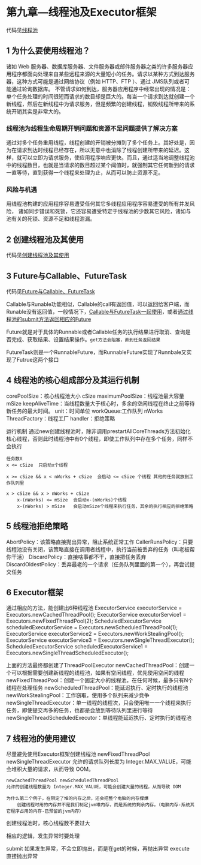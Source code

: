 # 第九章—线程池及Executor框架

代码见[线程池](src/main/java/chapter9pool)

## 1 为什么要使用线程池？

诸如 Web 服务器、数据库服务器、文件服务器或邮件服务器之类的许多服务器应用程序都面向处理来自某些远程来源的大量短小的任务。请求以某种方式到达服务器，这种方式可能是通过网络协议（例如 HTTP、FTP ）、通过 JMS队列或者可能通过轮询数据库。	不管请求如何到达，服务器应用程序中经常出现的情况是：单个任务处理的时间很短而请求的数目却是巨大的。每当一个请求到达就创建一个新线程，然后在新线程中为请求服务，但是频繁的创建线程，销毁线程所带来的系统开销其实是非常大的。

### 线程池为线程生命周期开销问题和资源不足问题提供了解决方案

通过对多个任务重用线程，线程创建的开销被分摊到了多个任务上。其好处是，因为在请求到达时线程已经存在，所以无意中也消除了线程创建所带来的延迟。这样，就可以立即为请求服务，使应用程序响应更快。而且，通过适当地调整线程池中的线程数目，也就是当请求的数目超过某个阈值时，就强制其它任何新到的请求一直等待，直到获得一个线程来处理为止，从而可以防止资源不足。

### 风险与机遇  
用线程池构建的应用程序容易遭受任何其它多线程应用程序容易遭受的所有并发风险，
诸如同步错误和死锁，它还容易遭受特定于线程池的少数其它风险，诸如与池有关的死锁、资源不足和线程泄漏。

## 2 创建线程池及其使用

代码见[创建线程池及其使用](src/main/java/chapter9pool/section2ThreadPoolCreate)

## 3 Future与Callable、FutureTask

代码见[Future与Callable、FutureTask](src/main/java/chapter9pool/section3CallableFutureTask)

Callable与Runable功能相似，Callable的call有返回值，可以返回给客户端，而Runable没有返回值，一般情况下，[Callable与FutureTask一起使用](src/main/java/chapter9pool/section3CallableFutureTask/CallableDemo.java)，或者[通过线程池的submit方法返回相应的Future]()

Future就是对于具体的Runnable或者Callable任务的执行结果进行取消、查询是否完成、获取结果、设置结果操作。`get方法会阻塞，直到任务返回结果`

FutureTask则是一个RunnableFuture，而RunnableFuture实现了Runnbale又实现了Futrue这两个接口


## 4 线程池的核心组成部分及其运行机制

corePoolSize：核心线程池大小 cSize
maximumPoolSize：线程池最大容量  mSize
keepAliveTime：当线程数量大于核心时，多余的空闲线程在终止之前等待新任务的最大时间。
unit：时间单位
workQueue:工作队列 nWorks
ThreadFactory：线程工厂
handler：拒绝策略

运行机制
    通过new创建线程池时，除非调用prestartAllCoreThreads方法初始化核心线程，否则此时线程池中有0个线程，即使工作队列中存在多个任务，同样不会执行

    任务数X
    x <= cSize  只启动x个线程

    x >= cSize && x < nWorks + cSize  会启动 <= cSize 个线程 其他的任务就放到工作队列里

    x > cSize && x > nWorks + cSize
        x-(nWorks) <= mSize  会启动x-(nWorks)个线程
        x-(nWorks) > mSize   会启动mSize个线程来执行任务，其余的执行相应的拒绝策略




## 5 线程池拒绝策略

AbortPolicy：该策略直接抛出异常，阻止系统正常工作
CallerRunsPolicy：只要线程池没有关闭，该策略直接在调用者线程中，执行当前被丢弃的任务（叫老板帮你干活）
DiscardPolicy：直接啥事都不干，直接把任务丢弃
DiscardOldestPolicy：丢弃最老的一个请求（任务队列里面的第一个），再尝试提交任务

## 6 Executor框架

通过相应的方法，能创建出6种线程池
ExecutorService executorService = Executors.newCachedThreadPool();
ExecutorService executorService1 = Executors.newFixedThreadPool(2);
ScheduledExecutorService scheduledExecutorService = Executors.newScheduledThreadPool(1);
ExecutorService executorService2 = Executors.newWorkStealingPool();
ExecutorService executorService3 = Executors.newSingleThreadExecutor();
ScheduledExecutorService scheduledExecutorService1 = Executors.newSingleThreadScheduledExecutor();

上面的方法最终都创建了ThreadPoolExecutor
newCachedThreadPool：创建一个可以根据需要创建新线程的线程池，如果有空闲线程，优先使用空闲的线程
newFixedThreadPool：创建一个固定大小的线程池，在任何时候，最多只有N个线程在处理任务
newScheduledThreadPool：能延迟执行、定时执行的线程池
newWorkStealingPool：工作窃取，使用多个队列来减少竞争
newSingleThreadExecutor：单一线程的线程次，只会使用唯一一个线程来执行任务，即使提交再多的任务，也都是会放到等待队列里进行等待
newSingleThreadScheduledExecutor：单线程能延迟执行、定时执行的线程池




## 7 线程池的使用建议

尽量避免使用Executor框架创建线程池
    newFixedThreadPool  newSingleThreadExecutor
    允许的请求队列长度为 Integer.MAX_VALUE，可能会堆积大量的请求，从而导致 OOM。

    newCachedThreadPool newScheduledThreadPool
    允许的创建线程数量为 Integer.MAX_VALUE，可能会创建大量的线程，从而导致 OOM

    为什么第二个例子，在限定了堆的内存之后，还会把整个电脑的内存撑爆
        创建线程时用的内存并不是我们制定jvm堆内存，而是系统的剩余内存。（电脑内存-系统其它程序占用的内存-已预留的jvm内存）

创建线程池时，核心线程数不要过大

相应的逻辑，发生异常时要处理

submit 如果发生异常，不会立即抛出，而是在get的时候，再抛出异常
execute 直接抛出异常
